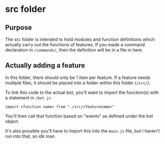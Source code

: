 # src folder

## Purpose

The src folder is intended to hold modules and function definitions which actually carry out the functions of features. If you made a command declaration in `/commands/`, then the definition will be in a file in here.

## Actually adding a feature

In this folder, there should only be 1 item per feature. If a feature needs multiple files, it should be placed into a folder within this folder (`/src/`).

To link this code to the actual bot, you'll want to import the function(s) with a statement in `/bot.js`

```deno
import <function name> from "./src/<featurename>"
```

You'll then call that function based on "events" as defined under the bot object.

It's also possible you'll have to import this into the `main.js` file, but I haven't run into that, so idk man
